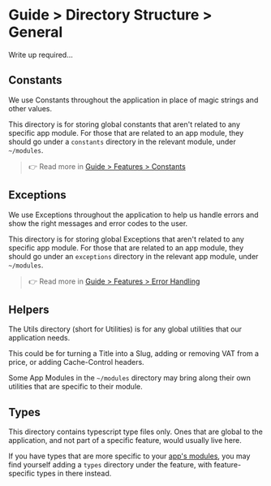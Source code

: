 # Guide > Directory Structure > General

Write up required...

## Constants

We use Constants throughout the application in place of magic strings and other values.

This directory is for storing global constants that aren't related to any specific app module. For those
that are related to an app module, they should go under a `constants` directory in the relevant module, under `~/modules`.

> 👉 Read more in [Guide > Features > Constants](../2.%20Features/x.%20Constants.md)

## Exceptions

We use Exceptions throughout the application to help us handle errors and show the right messages and error codes to the user.

This directory is for storing global Exceptions that aren't related to any specific app module. For those
that are related to an app module, they should go under an `exceptions` directory in the relevant app module, under `~/modules`.

> 👉 Read more in [Guide > Features > Error Handling](../2.%20Features/x.%20Error%20Handling.md)


## Helpers

The Utils directory (short for Utilities) is for any global utilities that our application needs.

This could be for turning a Title into a Slug, adding or removing VAT from a price, or adding Cache-Control headers.

Some App Modules in the `~/modules` directory may bring along their own utilities that are specific to their module.

## Types

This directory contains typescript type files only. Ones that are global to the application,
and not part of a specific feature, would usually live here.

If you have types that are more specific to your [app's modules](../../../modules), you may find yourself
adding a `types` directory under the feature, with feature-specific types in there instead.
